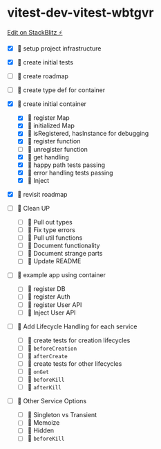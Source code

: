 # vitest-dev-vitest-wbtgvr

[Edit on StackBlitz ⚡️](https://stackblitz.com/edit/vitest-dev-vitest-wbtgvr)

- [x] 🥦 setup project infrastructure
- [x] 🥦 create initial tests
- [ ] 🥦 create roadmap
- [ ] 🥦 create type def for container

- [x] 🥦 create initial container

  - [x] 🥦 register Map
  - [x] 🥦 initialized Map
  - [x] 🥦 isRegistered, hasInstance for debugging
  - [x] 🥦 register function
  - [ ] 🍰 unregister function
  - [x] 🥦 get handling
  - [x] 🥦 happy path tests passing
  - [x] 🍰 error handling tests passing
  - [x] 🥦 Inject

- [x] 🥦 revisit roadmap

- [ ] 🥦 Clean UP

  - [ ] 🥦 Pull out types
  - [ ] 🍰 Fix type errors
  - [ ] 🥦 Pull util functions
  - [ ] 🥦 Document functionality
  - [ ] 🥦 Document strange parts
  - [ ] 🥦 Update README

- [ ] 🍰 example app using container

  - [ ] 🥦 register DB
  - [ ] 🥦 register Auth
  - [ ] 🥦 register User API
  - [ ] 🥦 Inject User API

- [ ] 🍰 Add Lifecycle Handling for each service

  - [ ] 🥦 create tests for creation lifecycles
  - [ ] 🥦 `beforeCreation`
  - [ ] 🥦 `afterCreate`
  - [ ] 🍰 create tests for other lifecycles
  - [ ] 🍰 `onGet`
  - [ ] 🍰 `beforeKill`
  - [ ] 🍰 `afterKill`

- [ ] 🍰 Other Service Options
  - [ ] 🍰 Singleton vs Transient
  - [ ] 🍰 Memoize
  - [ ] 🍰 Hidden
  - [ ] 🍰 `beforeKill`
